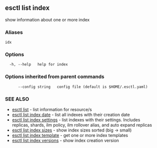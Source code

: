 ## esctl list index

show information about one or more index

### Aliases

```
idx
```

### Options

```
  -h, --help   help for index
```

### Options inherited from parent commands

```
      --config string   config file (default is $HOME/.esctl.yaml)
```

### SEE ALSO

* [esctl list](esctl_list.md)	 - list information for resource/s
* [esctl list index date](esctl_list_index_date.md)	 - list all indexes with their creation date
* [esctl list index settings](esctl_list_index_settings.md)	 - list indexes with their settings. Includes replicas, shards, ilm policy, ilm rollover alias, and auto expand replicas
* [esctl list index sizes](esctl_list_index_sizes.md)	 - show index sizes sorted (big -> small)
* [esctl list index template](esctl_list_index_template.md)	 - get one or more index templates
* [esctl list index versions](esctl_list_index_versions.md)	 - show index creation version

